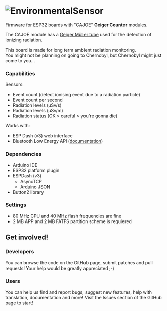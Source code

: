 # ![EnvironmentalSensor](https://i.imgur.com/e4Gf8NV.png)

Firmware for ESP32 boards with "CAJOE" **Geiger Counter** modules.

The CAJOE module has a [Geiger Müller tube](https://en.wikipedia.org/wiki/Geiger%E2%80%93M%C3%BCller_tube) used for the detection of ionizing radiation.

This board is made for long term ambient radiation monitoring.  
You might not be planning on going to Chernobyl, but Chernobyl might just come to you...

### Capabilities

Sensors:
* Event count (detect ionising event due to a radiation particle)
* Event count per second
* Radiation levels (µSv/s)
* Radiation levels (µSv/m)
* Radiation status (OK > careful > you're gonna die)

Works with:
* ESP Dash (v3) web interface
* Bluetooth Low Energy API ([documentation](doc/geigercounter-api.md))

### Dependencies

- Arduino IDE
- ESP32 platform plugin
- ESPDash (v3)
  - AsyncTCP
  - Arduino JSON
- Button2 library

### Settings

* 80 MHz CPU and 40 MHz flash frequencies are fine
* 2 MB APP and 2 MB FATFS partition scheme is requiered


## Get involved!

### Developers

You can browse the code on the GitHub page, submit patches and pull requests! Your help would be greatly appreciated ;-)

### Users

You can help us find and report bugs, suggest new features, help with translation, documentation and more! Visit the Issues section of the GitHub page to start!
